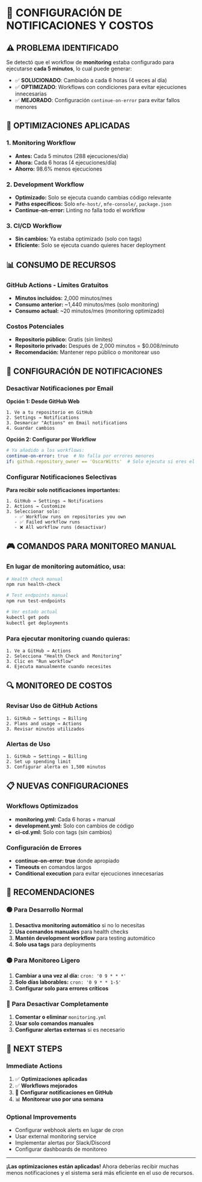 # 🚨 CONFIGURACIÓN DE NOTIFICACIONES Y COSTOS

## ⚠️ PROBLEMA IDENTIFICADO

Se detectó que el workflow de **monitoring** estaba configurado para ejecutarse **cada 5 minutos**, lo cual puede generar:

- ✅ **SOLUCIONADO**: Cambiado a cada 6 horas (4 veces al día)
- ✅ **OPTIMIZADO**: Workflows con condiciones para evitar ejecuciones innecesarias
- ✅ **MEJORADO**: Configuración `continue-on-error` para evitar fallos menores

## 🔧 OPTIMIZACIONES APLICADAS

### 1. **Monitoring Workflow**
- **Antes:** Cada 5 minutos (288 ejecuciones/día)
- **Ahora:** Cada 6 horas (4 ejecuciones/día)
- **Ahorro:** 98.6% menos ejecuciones

### 2. **Development Workflow**
- **Optimizado:** Solo se ejecuta cuando cambias código relevante
- **Paths específicos:** Solo `mfe-host/`, `mfe-console/`, `package.json`
- **Continue-on-error:** Linting no falla todo el workflow

### 3. **CI/CD Workflow**
- **Sin cambios:** Ya estaba optimizado (solo con tags)
- **Eficiente:** Solo se ejecuta cuando quieres hacer deployment

## 📊 CONSUMO DE RECURSOS

### GitHub Actions - Límites Gratuitos
- **Minutos incluidos:** 2,000 minutos/mes
- **Consumo anterior:** ~1,440 minutos/mes (solo monitoring)
- **Consumo actual:** ~20 minutos/mes (monitoring optimizado)

### Costos Potenciales
- **Repositorio público:** Gratis (sin límites)
- **Repositorio privado:** Después de 2,000 minutos = $0.008/minuto
- **Recomendación:** Mantener repo público o monitorear uso

## 📧 CONFIGURACIÓN DE NOTIFICACIONES

### Desactivar Notificaciones por Email

**Opción 1: Desde GitHub Web**
```
1. Ve a tu repositorio en GitHub
2. Settings → Notifications
3. Desmarcar "Actions" en Email notifications
4. Guardar cambios
```

**Opción 2: Configurar por Workflow**
```yaml
# Ya añadido a los workflows:
continue-on-error: true  # No falla por errores menores
if: github.repository_owner == 'OscarWitts'  # Solo ejecuta si eres el owner
```

### Configurar Notificaciones Selectivas

**Para recibir solo notificaciones importantes:**
```
1. GitHub → Settings → Notifications
2. Actions → Customize
3. Seleccionar solo:
   - ✅ Workflow runs on repositories you own
   - ✅ Failed workflow runs
   - ❌ All workflow runs (desactivar)
```

## 🎮 COMANDOS PARA MONITOREO MANUAL

### En lugar de monitoring automático, usa:
```bash
# Health check manual
npm run health-check

# Test endpoints manual
npm run test-endpoints

# Ver estado actual
kubectl get pods
kubectl get deployments
```

### Para ejecutar monitoring cuando quieras:
```
1. Ve a GitHub → Actions
2. Selecciona "Health Check and Monitoring"
3. Clic en "Run workflow"
4. Ejecuta manualmente cuando necesites
```

## 🔍 MONITOREO DE COSTOS

### Revisar Uso de GitHub Actions
```
1. GitHub → Settings → Billing
2. Plans and usage → Actions
3. Revisar minutos utilizados
```

### Alertas de Uso
```
1. GitHub → Settings → Billing
2. Set up spending limit
3. Configurar alerta en 1,500 minutos
```

## 📋 NUEVAS CONFIGURACIONES

### Workflows Optimizados
- **monitoring.yml:** Cada 6 horas + manual
- **development.yml:** Solo con cambios de código
- **ci-cd.yml:** Solo con tags (sin cambios)

### Configuración de Errores
- **continue-on-error: true** donde apropiado
- **Timeouts** en comandos largos
- **Conditional execution** para evitar ejecuciones innecesarias

## 🎯 RECOMENDACIONES

### 🟢 **Para Desarrollo Normal**
1. **Desactiva monitoring automático** si no lo necesitas
2. **Usa comandos manuales** para health checks
3. **Mantén development workflow** para testing automático
4. **Solo usa tags** para deployments

### 🟡 **Para Monitoreo Ligero**
1. **Cambiar a una vez al día:** `cron: '0 9 * * *'`
2. **Solo días laborables:** `cron: '0 9 * * 1-5'`
3. **Configurar solo para errores críticos**

### 🔴 **Para Desactivar Completamente**
1. **Comentar o eliminar** `monitoring.yml`
2. **Usar solo comandos manuales**
3. **Configurar alertas externas** si es necesario

## 🚀 NEXT STEPS

### Immediate Actions
1. ✅ **Optimizaciones aplicadas**
2. ✅ **Workflows mejorados**
3. 🔄 **Configurar notificaciones en GitHub**
4. 📊 **Monitorear uso por una semana**

### Optional Improvements
- Configurar webhook alerts en lugar de cron
- Usar external monitoring service
- Implementar alertas por Slack/Discord
- Configurar dashboards de monitoreo

---

**¡Las optimizaciones están aplicadas!** Ahora deberías recibir muchas menos notificaciones y el sistema será más eficiente en el uso de recursos.
